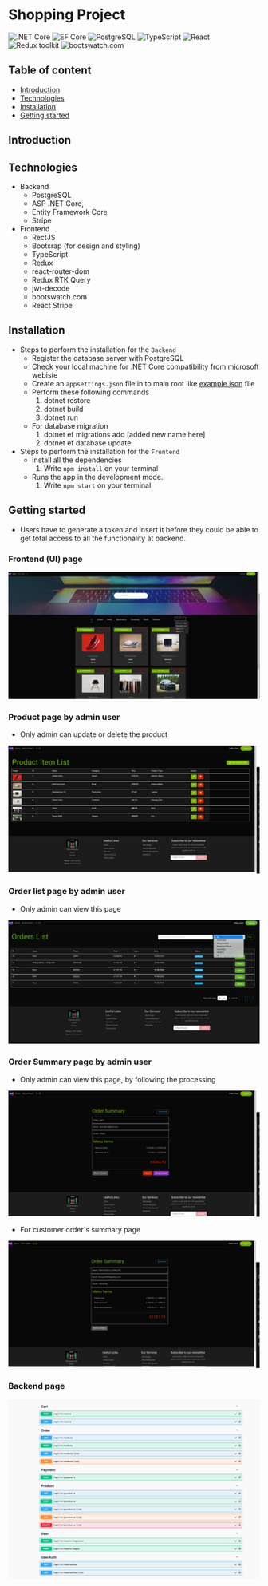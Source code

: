 # Shopping Project

![.NET Core](https://img.shields.io/badge/.NET%20Core-v.7-purple)
![EF Core](https://img.shields.io/badge/EF%20Core-v.7-cyan)
![PostgreSQL](https://img.shields.io/badge/PostgreSQL-v.14-drakblue)
![TypeScript](https://img.shields.io/badge/TypeScript-v.4-green)
![React](https://img.shields.io/badge/React-v.18-blue)
![Redux toolkit](https://img.shields.io/badge/Redux-v.1.9-brown)
![bootswatch.com](https://img.shields.io/badge/Bootswatch-v.4.0-blue)

## Table of content

- [Introduction](#introduction)
- [Technologies](#technologies)
- [Installation](#installation)
- [Getting started](#getting-started)

## Introduction

## Technologies
- Backend
    + PostgreSQL
    + ASP .NET Core, 
    + Entity Framework Core
    + Stripe
- Frontend
    + RectJS
    + Bootsrap (for design and styling)
    + TypeScript
    + Redux
    + react-router-dom
    + Redux RTK Query
    + jwt-decode
    + bootswatch.com
    + React Stripe


## Installation
- Steps to perform the installation for the `Backend`
    + Register the database server with PostgreSQL
    + Check your local machine for .NET Core compatibility from microsoft webiste
    + Create an `appsettings.json` file in to main root like [example.json](/FullStack/Backend/example.json) file
    + Perform these following commands
        1. dotnet restore
        2. dotnet build
        3. dotnet run
    + For database migration
        1. dotnet ef migrations  add [added new name here]
        2. dotnet ef database update
- Steps to perform the installation for the `Frontend`
    + Install all the dependencies
        1. Write `npm install` on your terminal 
    + Runs the app in the development mode.
        1.  Write `npm start` on your terminal 

## Getting started
- Users have to generate a token and insert it before they could be able to get total access to all the functionality at backend.

### Frontend (UI) page

![Frontend](./img2/FrontPage.png)

### Product page by admin user

+ Only admin can update or delete the product

![ProductList](./img2/Productlist.png)

### Order list page by admin user

+ Only admin can view this page 

![Orderlist](./img2/Orderlist.png)

### Order Summary page by admin user

+ Only admin can view this page, by following the processing 

![Ordersummary](./img2/OrderSummary.png)

+ For customer order's summary page 

![usersummary](./img2/Usersummary.png)


### Backend page

![Backend](./img2/Backend.png)